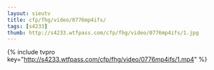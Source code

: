 ```yaml
--- 
layout: sieutv
title: cfp/fhg/video/0776mp4ifs/
tags: [s4233]
thumb: http://s4233.wtfpass.com/cfp/fhg/video/0776mp4ifs/1.jpg
---
```

{% include tvpro key="http://s4233.wtfpass.com/cfp/fhg/video/0776mp4ifs/1.mp4" %} 
